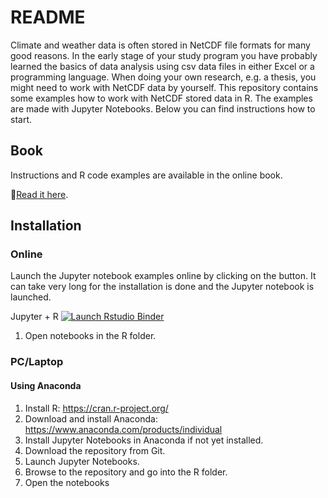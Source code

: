 # README

Climate and weather data is often stored in NetCDF file formats for many good reasons. In the early stage of your study program you have probably learned the basics of data analysis using csv data files in either Excel or a programming language. When doing your own research, e.g. a thesis, you might need to work with NetCDF data by yourself. This repository contains some examples how to work with NetCDF stored data in R. The examples are made with Jupyter Notebooks. Below you can find instructions how to start.   

## Book

Instructions and R code examples are available in the online book.

:blue_book:[Read it here](https://nauta008.github.io/tutorials/). 

## Installation

### Online
Launch the Jupyter notebook examples online by clicking on the button. It can take very long for the installation is done and the Jupyter notebook is launched.

<!-- badges: start -->
Jupyter + R [![Launch Rstudio Binder](http://mybinder.org/badge_logo.svg)](https://mybinder.org/v2/gh/nauta008/tutorials/HEAD)
<!-- badges: end -->

1.  Open notebooks in the R folder.

### PC/Laptop

#### Using Anaconda

1.  Install R: https://cran.r-project.org/ 
2.  Download and install Anaconda: https://www.anaconda.com/products/individual 
3.  Install Jupyter Notebooks in Anaconda if not yet installed.
4.  Download the repository from Git.
5.  Launch Jupyter Notebooks.
6.  Browse to the repository and go into the R folder.
7.  Open the notebooks
